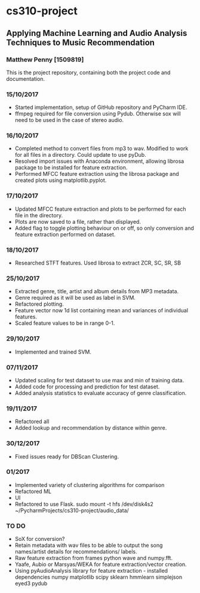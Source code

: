 # cs310-project
## Applying Machine Learning and Audio Analysis Techniques to Music Recommendation 
### Matthew Penny [1509819]

This is the project repository, containing both the project code and documentation.

### 15/10/2017
* Started implementation, setup of GitHub repository and PyCharm IDE.
* ffmpeg required for file conversion using Pydub. Otherwise sox will need to be used in the case of stereo audio.

### 16/10/2017
* Completed method to convert files from mp3 to wav. Modified to work for all files in a directory. Could update to use pyDub.
* Resolved import issues with Anaconda environment, allowing librosa package to be installed for feature extraction.
* Performed MFCC feature extraction using the librosa package and created plots using matplotlib.pyplot.

### 17/10/2017
* Updated MFCC feature extraction and plots to be performed for each file in the directory.
* Plots are now saved to a file, rather than displayed.
* Added flag to toggle plotting behaviour on or off, so only conversion and feature extraction performed on dataset.

### 18/10/2017
* Researched STFT features. Used librosa to extract ZCR, SC, SR, SB

### 25/10/2017
* Extracted genre, title, artist and album details from MP3 metadata. 
* Genre required as it will be used as label in SVM.
* Refactored plotting.
* Feature vector now 1d list containing mean and variances of individual features.
* Scaled feature values to be in range 0-1.

### 29/10/2017
* Implemented and trained SVM.

### 07/11/2017
* Updated scaling for test dataset to use max and min of training data.
* Added code for processing and prediction for test dataset.
* Added analysis statistics to evaluate accuracy of genre classification.

### 19/11/2017
* Refactored all
* Added lookup and recommendation by distance within genre.

### 30/12/2017
* Fixed issues ready for DBScan Clustering.

### 01/2017
* Implemented variety of clustering algorithms for comparison
* Refactored ML
* UI
* Refactored to use Flask.
sudo mount -t hfs /dev/disk4s2 ~/PycharmProjects/cs310-project/audio_data/


### TO DO
* SoX for conversion?
* Retain metadata with wav files to be able to output the song names/artist details for recommendations/ labels.
* Raw feature extraction from frames python wave and numpy.fft.
* Yaafe, Aubio or Marsyas/WEKA for feature extraction/vector creation.
* Using pyAudioAnalysis library for feature extraction - installed dependencies numpy matplotlib scipy sklearn hmmlearn simplejson eyed3 pydub
